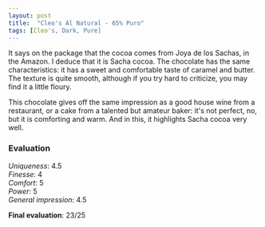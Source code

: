 ```yaml
---
layout: post
title:  "Cleo's Al Natural - 65% Puro"
tags: [Cleo's, Dark, Pure] 
---
```


It says on the package that the cocoa comes from Joya de los Sachas, in the Amazon. I deduce that it is Sacha cocoa. The chocolate has the same characteristics: it has a sweet and comfortable taste of caramel and butter. The texture is quite smooth, although if you try hard to criticize, you may find it a little floury.

This chocolate gives off the same impression as a good house wine from a restaurant, or a cake from a talented but amateur baker: it's not perfect, no, but it is comforting and warm. And in this, it highlights Sacha cocoa very well.    

### Evaluation

_Uniqueness_: 4.5  
_Finesse_: 4  
_Comfort_: 5  
_Power_: 5  
_General impression_: 4.5

**Final evaluation**: 23/25